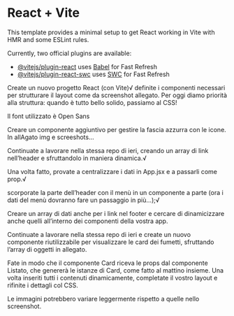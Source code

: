 # React + Vite

This template provides a minimal setup to get React working in Vite with HMR and some ESLint rules.

Currently, two official plugins are available:

- [@vitejs/plugin-react](https://github.com/vitejs/vite-plugin-react/blob/main/packages/plugin-react/README.md) uses [Babel](https://babeljs.io/) for Fast Refresh
- [@vitejs/plugin-react-swc](https://github.com/vitejs/vite-plugin-react-swc) uses [SWC](https://swc.rs/) for Fast Refresh

<!-- PRIMA PARTE -->
<!-- Descrizione: -->
Create un nuovo progetto React (con Vite)√
definite i componenti necessari per strutturare il layout come da screenshot allegato.
Per oggi diamo priorità alla struttura: quando è tutto bello solido, passiamo al CSS!

<!-- Note: -->
Il font utilizzato è Open Sans

<!-- Bonus: -->
Creare un componente aggiuntivo per gestire la fascia azzurra con le icone.
In allAgato img e screeshots…

<!-- SECONDA PARTE -->
<!-- Descrizione: -->
Continuate a lavorare nella stessa repo di ieri, creando un array di link nell’header e sfruttandolo in maniera dinamica.√

Una volta fatto, provate a centralizzare i dati in App.jsx e a passarli come prop.√
<!-- Bonus -->
scorporate la parte dell’header con il menù in un componente a parte (ora i dati del menù dovranno fare un passaggio in più…);√

Creare un array di dati anche per i link nel footer e cercare di dinamicizzare anche quelli all’interno dei componenti della vostra app.

<!-- TERZA PARTE -->
<!-- Descrizione: -->
Continuate a lavorare nella stessa repo di ieri e create un nuovo componente riutilizzabile per visualizzare le card dei fumetti, sfruttando l’array di oggetti in allegato.

Fate in modo che il componente Card riceva le props dal componente Listato, che genererà le istanze di Card, come fatto al mattino insieme.
Una volta inseriti tutti i contenuti dinamicamente, completate il vostro layout e rifinite i dettagli col CSS.
<!-- Nota:  -->
Le immagini potrebbero variare leggermente rispetto a quelle nello screenshot.
